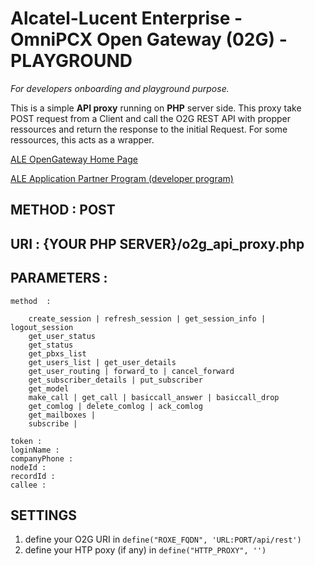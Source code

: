 # Alcatel-Lucent Enterprise - OmniPCX Open Gateway (02G) - PLAYGROUND 

*For developers onboarding and playground purpose.*

This is a simple **API proxy** running on **PHP** server side. 
This proxy take POST request from a Client and call the O2G REST API with propper ressources and return the response to the initial Request. For some ressources, this acts as a wrapper. 

[ALE OpenGateway Home Page](http://opengateway.ale-aapp.com/)

[ALE Application Partner Program (developer program)](https://www.al-enterprise.com/en/partners/aapp/)


## METHOD : POST
## URI : {YOUR PHP SERVER}/o2g_api_proxy.php
## PARAMETERS :

	method  :
	 
		create_session | refresh_session | get_session_info | logout_session
		get_user_status
		get_status
		get_pbxs_list
		get_users_list | get_user_details 
		get_user_routing | forward_to | cancel_forward
		get_subscriber_details | put_subscriber
		get_model
		make_call | get_call | basiccall_answer | basiccall_drop
		get_comlog | delete_comlog | ack_comlog
		get_mailboxes | 
		subscribe | 

	token : 
	loginName : 
	companyPhone :
	nodeId : 
	recordId : 
	callee : 


## SETTINGS 
1. define your O2G URI in `define("ROXE_FQDN", 'URL:PORT/api/rest')`
2. define your HTP poxy (if any)  in `define("HTTP_PROXY", '')`


